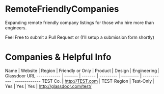# RemoteFriendlyCompanies
Expanding remote friendly company listings for those who hire more than engineers.

Feel Free to submit a Pull Request or (I'll setup a submission form shortly)

# Companies & Helpful Info

Name | Website | Region | Friendly or Only | Product | Design | Engineering | Glassdoor URL
------------ | ------- | ------- | --------- | --------- | ----------- | -------------
TEST Co. | http://TEST.com | TEST-Region | Test-Only | Yes | Yes | Yes | http://glassdoor.com/test/
